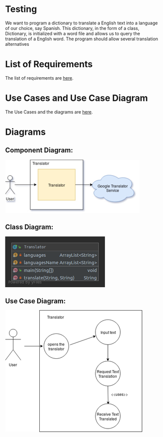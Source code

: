 # Testing

We want to program a dictionary to translate a English text into a language of our choice, say Spanish.  This dictionary, in the form of a class, Dictionary, is initialized with a word file and allows us to query the translation of a English word.  The program should allow several translation alternatives

# List of Requirements

The list of requirements are [here](https://github.com/cs2901/testing-ayuda-pe/blob/master/Requirements/Requirements.md).

# Use Cases and Use Case Diagram

The Use Cases and the diagrams are [here](https://github.com/cs2901/testing-ayuda-pe/blob/master/UseCases.md).

# Diagrams 

## Component Diagram:
![ComponentDiagram](./Diagrams/ComponentDiagram.jpg)


## Class Diagram:
![ClassDiagram](./Diagrams/Translator.png)

## Use Case Diagram:
![UCD](testD.png)
